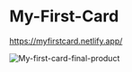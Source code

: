 # My-First-Card

https://myfirstcard.netlify.app/

![My-first-card-final-product](https://user-images.githubusercontent.com/72691698/108954749-4b44c400-7693-11eb-9080-60ec031b500b.png)
